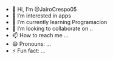 - 👋 Hi, I’m @JairoCrespo05
- 👀 I’m interested in apps
- 🌱 I’m currently learning Programacion
- 💞️ I’m looking to collaborate on ..
- 📫 How to reach me ...
- 😄 Pronouns: ...
- ⚡ Fun fact: ...

<!---
JairoCrespo05/JairoCrespo05 is a ✨ special ✨ repository because its `README.md` (this file) appears on your GitHub profile.
You can click the Preview link to take a look at your changes.
--->
